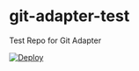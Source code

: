 # git-adapter-test
Test Repo for Git Adapter

[![Deploy](https://www.herokucdn.com/deploy/button.svg)](https://heroku.com/deploy)
